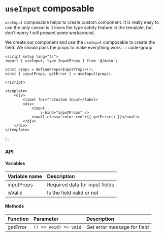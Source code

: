 # `useInput` composable
`useInput` composable helps to create custom component. It is really easy to use the only caveat is it loses the type safety feature in the template, but don't worry I will present some workaround.

We create our component and use the `useInput` composable to create the field. We should pass the props to make everything work.
::: code-group
```vue
<script setup lang="ts">
import { useInput, type InputProps } from '@/main';

const props = defineProps<InputProps>();
const { inputProps, getError } = useInput(props);

</script>

<template>
	<div>
		<label for="">Custom Input</label>
		<div>
			<input
				v-bind="inputProps" />
			<small class="color-red">{{ getError() }}</small>
		</div>
	</div>
</template>
```
:::
### API
#### Variables
| Variable name  |        Description
| -------------  | :-------------------- |
| inputProps     | 	Required data for input fields  |
| isValid     | 	Is the field valid or not  |

#### Methods
| Function      |      Parameter      |        Description
| -------------  | :-------------------- | :-------------------- |
| getError      | `() => void) => void` | Get error message for field |
